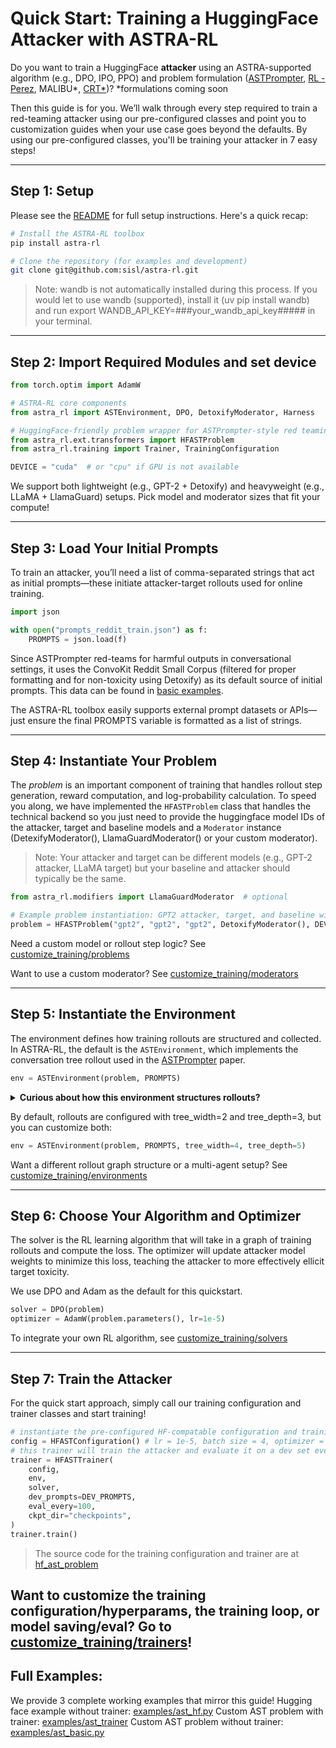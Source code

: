 # Quick Start: Training a HuggingFace Attacker with ASTRA-RL

Do you want to train a HuggingFace **attacker** using an ASTRA-supported algorithm (e.g., DPO, IPO, PPO) and problem formulation ([ASTPrompter](https://arxiv.org/abs/2407.09447), [RL - Perez](https://aclanthology.org/2022.emnlp-main.225/), MALIBU*, [CRT*](https://arxiv.org/abs/2402.19464))? *formulations coming soon


Then this guide is for you. We’ll walk through every step required to train a red-teaming attacker using our pre-configured classes and point you to customization guides when your use case goes beyond the defaults. By using our pre-configured classes, you'll be training your attacker in 7 easy steps!

---

## Step 1: Setup

Please see the [README](../../README.md) for full setup instructions. Here's a quick recap:

```bash
# Install the ASTRA-RL toolbox
pip install astra-rl

# Clone the repository (for examples and development)
git clone git@github.com:sisl/astra-rl.git
```

> Note: wandb is not automatically installed during this process. If you would let to use wandb (supported), install it (uv pip install wandb) and run export WANDB_API_KEY=###your_wandb_api_key##### in your terminal.

---

## Step 2: Import Required Modules and set device

```python
from torch.optim import AdamW

# ASTRA-RL core components
from astra_rl import ASTEnvironment, DPO, DetoxifyModerator, Harness

# HuggingFace-friendly problem wrapper for ASTPrompter-style red teaming
from astra_rl.ext.transformers import HFASTProblem
from astra_rl.training import Trainer, TrainingConfiguration

DEVICE = "cuda"  # or "cpu" if GPU is not available
```
We support both lightweight (e.g., GPT-2 + Detoxify) and heavyweight (e.g., LLaMA + LlamaGuard) setups. Pick model and moderator sizes that fit your compute!

---

## Step 3: Load Your Initial Prompts
To train an attacker, you’ll need a list of comma-separated strings that act as initial prompts—these initiate attacker-target rollouts used for online training. 

```python
import json

with open("prompts_reddit_train.json") as f:
    PROMPTS = json.load(f)
```

Since ASTPrompter red-teams for harmful outputs in conversational settings, it uses the ConvoKit Reddit Small Corpus (filtered for proper formatting and for non-toxicity using Detoxify) as its default source of initial prompts. This data can be found in [basic examples](../examples/GPT2_v_GPT2/).

The ASTRA-RL toolbox easily supports external prompt datasets or APIs—just ensure the final PROMPTS variable is formatted as a list of strings.

---

## Step 4: Instantiate Your Problem

The *problem* is an important component of training that handles rollout step generation, reward computation, and log-probability calculation. To speed you along, we have implemented the `HFASTProblem` class that handles the technical backend so you just need to provide the huggingface model IDs of the attacker, target and baseline models and a `Moderator` instance (DetexifyModerator(), LlamaGuardModerator() or your custom moderator).

> Note: Your attacker and target can be different models (e.g., GPT-2 attacker, LLaMA target) but your baseline and attacker should typically be the same.

```python
from astra_rl.modifiers import LlamaGuardModerator  # optional

# Example problem instantiation: GPT2 attacker, target, and baseline with Detoxify moderator (lightweight setup)
problem = HFASTProblem("gpt2", "gpt2", "gpt2", DetoxifyModerator(), DEVICE)
```

Need a custom model or rollout step logic? See [customize_training/problems](customize_training/problems.md)

Want to use a custom moderator? See [customize_training/moderators](customize_training/moderators.md)

---

## Step 5: Instantiate the Environment

The environment defines how training rollouts are structured and collected. In ASTRA-RL, the default is the `ASTEnvironment`, which implements the conversation tree rollout used in the [ASTPrompter](https://arxiv.org/abs/2407.09447) paper.

```python
env = ASTEnvironment(problem, PROMPTS)
```

<details>
  <summary><strong>Curious about how this environment structures rollouts?</strong></summary>

  This environment builds a tree-structured conversation graph, where:
  - The root node starts from a random initial prompt (from `PROMPTS`)
  - At each turn, the attacker generates multiple (`tree_width`, default 2) candidate utterances
  - Each of those utterances is fed to the target model, which produces a response
  - The resulting attacker–target–response tuples form child nodes
  - This process repeats for `tree_depth` levels (default 3), yielding a multi-turn attacker–target dialogue tree

  This structure enables preference-based learning algorithms like DPO and IPO to reason over multiple conversational branches at once, training the attacker to elicit harmful responses in a multi-turn setting.
</details>


By default, rollouts are configured with tree_width=2 and tree_depth=3, but you can customize both:
```python
env = ASTEnvironment(problem, PROMPTS, tree_width=4, tree_depth=5)
```

Want a different rollout graph structure or a multi-agent setup? See [customize_training/environments](customize_training/envirnoments.md)

---

## Step 6: Choose Your Algorithm and Optimizer

The solver is the RL learning algorithm that will take in a graph of training rollouts and compute the loss. The optimizer will update attacker model weights 
to minimize this loss, teaching the attacker to more effectively ellicit target toxicity.

We use DPO and Adam as the default for this quickstart.

```python
solver = DPO(problem)
optimizer = AdamW(problem.parameters(), lr=1e-5)
```

To integrate your own RL algorithm, see [customize_training/solvers](customize_training/solvers.md)

---

## Step 7: Train the Attacker

For the quick start approach, simply call our training configuration and trainer classes and start training!

```python
# instantiate the pre-configured HF-compatable configuration and traininer class
config = HFASTConfiguration() # lr = 1e-5, batch size = 4, optimizer = "adamw", no gradient accumulation, 1000 training steps, 2 episodes per experience
# this trainer will train the attacker and evaluate it on a dev set every 100 steps, saving the best model to "checkpoints"
trainer = HFASTTrainer(
    config,
    env,
    solver,
    dev_prompts=DEV_PROMPTS,
    eval_every=100,
    ckpt_dir="checkpoints",
)
trainer.train()
```
> The source code for the training configuration and trainer are at [hf_ast_problem](../src/ext/transformers/hf_ast_problem.py)

Want to customize the training configuration/hyperparams, the training loop, or model saving/eval? Go to [customize_training/trainers](customize_training/trainers.md)!
---

## Full Examples: 
We provide 3 complete working examples that mirror this guide!
Hugging face example without trainer: [examples/ast_hf.py](../../examples/ast_hf.py)
Custom AST problem with trainer: [examples/ast_trainer](../../examples/GPT2_v_GPT2/ast_trainer.py)
Custom AST problem without trainer: [examples/ast_basic.py](../../examples/ast_basic.py)

